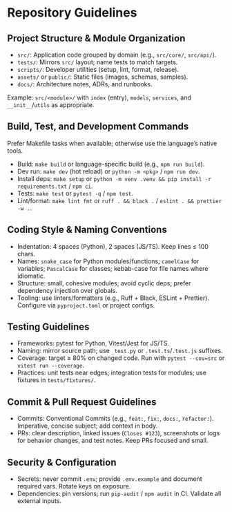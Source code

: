 # Repository Guidelines

## Project Structure & Module Organization
- `src/`: Application code grouped by domain (e.g., `src/core/`, `src/api/`).
- `tests/`: Mirrors `src/` layout; name tests to match targets.
- `scripts/`: Developer utilities (setup, lint, format, release).
- `assets/` or `public/`: Static files (images, schemas, samples).
- `docs/`: Architecture notes, ADRs, and runbooks.

Example: `src/<module>/` with `index` (entry), `models`, `services`, and `__init__`/`utils` as appropriate.

## Build, Test, and Development Commands
Prefer Makefile tasks when available; otherwise use the language’s native tools.
- Build: `make build` or language-specific build (e.g., `npm run build`).
- Dev run: `make dev` (hot reload) or `python -m <pkg>` / `npm run dev`.
- Install deps: `make setup` or `python -m venv .venv && pip install -r requirements.txt` / `npm ci`.
- Tests: `make test` or `pytest -q` / `npm test`.
- Lint/format: `make lint fmt` or `ruff . && black .` / `eslint . && prettier -w .`.

## Coding Style & Naming Conventions
- Indentation: 4 spaces (Python), 2 spaces (JS/TS). Keep lines ≤ 100 chars.
- Names: `snake_case` for Python modules/functions; `camelCase` for variables; `PascalCase` for classes; kebab-case for file names where idiomatic.
- Structure: small, cohesive modules; avoid cyclic deps; prefer dependency injection over globals.
- Tooling: use linters/formatters (e.g., Ruff + Black, ESLint + Prettier). Configure via `pyproject.toml` or project configs.

## Testing Guidelines
- Frameworks: pytest for Python, Vitest/Jest for JS/TS.
- Naming: mirror source path; use `_test.py` or `.test.ts`/`.test.js` suffixes.
- Coverage: target ≥ 80% on changed code. Run with `pytest --cov=src` or `vitest run --coverage`.
- Practices: unit tests near edges; integration tests for modules; use fixtures in `tests/fixtures/`.

## Commit & Pull Request Guidelines
- Commits: Conventional Commits (e.g., `feat:`, `fix:`, `docs:`, `refactor:`). Imperative, concise subject; add context in body.
- PRs: clear description, linked issues (`Closes #123`), screenshots or logs for behavior changes, and test notes. Keep PRs focused and small.

## Security & Configuration
- Secrets: never commit `.env`; provide `.env.example` and document required vars. Rotate keys on exposure.
- Dependencies: pin versions; run `pip-audit` / `npm audit` in CI. Validate all external inputs.
